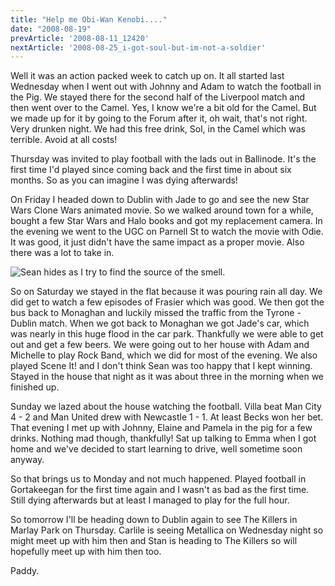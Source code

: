 ```yaml
---
title: "Help me Obi-Wan Kenobi...."
date: "2008-08-19"
prevArticle: '2008-08-11_12420'
nextArticle: '2008-08-25_i-got-soul-but-im-not-a-soldier'
---
```

Well it was an action packed week to catch up on. It all started last Wednesday when I went out with Johnny and Adam to watch the football in the Pig. We stayed there for the second half of the Liverpool match and then went over to the Camel. Yes, I know we're a bit old for the Camel. But we made up for it by going to the Forum after it, oh wait, that's not right. Very drunken night. We had this free drink, Sol, in the Camel which was terrible. Avoid at all costs!

Thursday was invited to play football with the lads out in Ballinode. It's the first time I'd played since coming back and the first time in about six months. So as you can imagine I was dying afterwards!

On Friday I headed down to Dublin with Jade to go and see the new Star Wars Clone Wars animated movie. So we walked around town for a while, bought a few Star Wars and Halo books and got my replacement camera. In the evening we went to the UGC on Parnell St to watch the movie with Odie. It was good, it just didn't have the same impact as a proper movie. Also there was a lot to take in.

![Sean hides as I try to find the source of the smell.](/images/P8170002.JPG "Sean hides as I try to find the source of the smell.")

So on Saturday we stayed in the flat because it was pouring rain all day. We did get to watch a few episodes of Frasier which was good. We then got the bus back to Monaghan and luckily missed the traffic from the Tyrone - Dublin match. When we got back to Monaghan we got Jade's car, which was nearly in this huge flood in the car park. Thankfully we were able to get out and get a few beers. We were going out to her house with Adam and Michelle to play Rock Band, which we did for most of the evening. We also played Scene It! and I don't think Sean was too happy that I kept winning. Stayed in the house that night as it was about three in the morning when we finished up.

Sunday we lazed about the house watching the football. Villa beat Man City 4 - 2 and Man United drew with Newcastle 1 - 1. At least Becks won her bet. That evening I met up with Johnny, Elaine and Pamela in the pig for a few drinks. Nothing mad though, thankfully! Sat up talking to Emma when I got home and we've decided to start learning to drive, well sometime soon anyway.

So that brings us to Monday and not much happened. Played football in Gortakeegan for the first time again and I wasn't as bad as the first time. Still dying afterwards but at least I managed to play for the full hour.

So tomorrow I'll be heading down to Dublin again to see The Killers in Marlay Park on Thursday. Carlile is seeing Metallica on Wednesday night so might meet up with him then and Stan is heading to The Killers so will hopefully meet up with him then too.

Paddy.